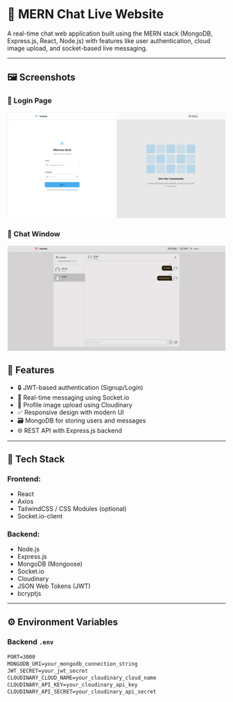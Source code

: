 # 💬 MERN Chat Live Website

A real-time chat web application built using the MERN stack (MongoDB, Express.js, React, Node.js) with features like user authentication, cloud image upload, and socket-based live messaging.

---
## 🖼️ Screenshots

### 🔐 Login Page
![Login Page](./ScreenShots/Interface.png)

### 💬 Chat Window
![Chat Window](./ScreenShots/Chat.png)
## 🚀 Features

- 🔒 JWT-based authentication (Signup/Login)
- 💬 Real-time messaging using Socket.io
- 📸 Profile image upload using Cloudinary
- ✅ Responsive design with modern UI
- 🗃️ MongoDB for storing users and messages
- 🌐 REST API with Express.js backend

---

## 🧰 Tech Stack

### Frontend:
- React
- Axios
- TailwindCSS / CSS Modules (optional)
- Socket.io-client

### Backend:
- Node.js
- Express.js
- MongoDB (Mongoose)
- Socket.io
- Cloudinary
- JSON Web Tokens (JWT)
- bcryptjs

---

## ⚙️ Environment Variables

### Backend `.env`

```env
PORT=3000
MONGODB_URI=your_mongodb_connection_string
JWT_SECRET=your_jwt_secret
CLOUDINARY_CLOUD_NAME=your_cloudinary_cloud_name
CLOUDINARY_API_KEY=your_cloudinary_api_key
CLOUDINARY_API_SECRET=your_cloudinary_api_secret
